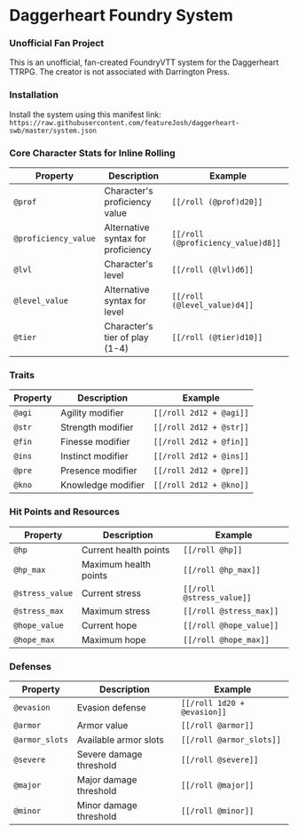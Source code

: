 # Daggerheart Foundry System


### Unofficial Fan Project

This is an unofficial, fan-created FoundryVTT system for the Daggerheart TTRPG. The creator is not associated with Darrington Press.

### Installation
Install the system using this manifest link: `https://raw.githubusercontent.com/featureJosh/daggerheart-swb/master/system.json`

### Core Character Stats for Inline Rolling

| Property | Description | Example |
|----------|-------------|---------|
| `@prof` | Character's proficiency value | `[[/roll (@prof)d20]]` |
| `@proficiency_value` | Alternative syntax for proficiency | `[[/roll (@proficiency_value)d8]]` |
| `@lvl` | Character's level | `[[/roll (@lvl)d6]]` |
| `@level_value` | Alternative syntax for level | `[[/roll (@level_value)d4]]` |
| `@tier` | Character's tier of play (1-4) | `[[/roll (@tier)d10]]` |

### Traits

| Property | Description | Example |
|----------|-------------|---------|
| `@agi` | Agility modifier | `[[/roll 2d12 + @agi]]` |
| `@str` | Strength modifier | `[[/roll 2d12 + @str]]` |
| `@fin` | Finesse modifier | `[[/roll 2d12 + @fin]]` |
| `@ins` | Instinct modifier | `[[/roll 2d12 + @ins]]` |
| `@pre` | Presence modifier | `[[/roll 2d12 + @pre]]` |
| `@kno` | Knowledge modifier | `[[/roll 2d12 + @kno]]` |

### Hit Points and Resources

| Property | Description | Example |
|----------|-------------|---------|
| `@hp` | Current health points | `[[/roll @hp]]` |
| `@hp_max` | Maximum health points | `[[/roll @hp_max]]` |
| `@stress_value` | Current stress | `[[/roll @stress_value]]` |
| `@stress_max` | Maximum stress | `[[/roll @stress_max]]` |
| `@hope_value` | Current hope | `[[/roll @hope_value]]` |
| `@hope_max` | Maximum hope | `[[/roll @hope_max]]` |

### Defenses

| Property | Description | Example |
|----------|-------------|---------|
| `@evasion` | Evasion defense | `[[/roll 1d20 + @evasion]]` |
| `@armor` | Armor value | `[[/roll @armor]]` |
| `@armor_slots` | Available armor slots | `[[/roll @armor_slots]]` |
| `@severe` | Severe damage threshold | `[[/roll @severe]]` |
| `@major` | Major damage threshold | `[[/roll @major]]` |
| `@minor` | Minor damage threshold | `[[/roll @minor]]` |
